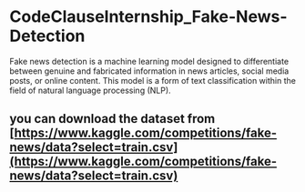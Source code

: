 # CodeClauseInternship_Fake-News-Detection
Fake news detection is a machine learning model designed to differentiate between genuine and fabricated information in news articles, social media posts, or online content. This model is a form of text classification within the field of natural language processing (NLP).

## you can download the dataset from [https://www.kaggle.com/competitions/fake-news/data?select=train.csv](https://www.kaggle.com/competitions/fake-news/data?select=train.csv)
